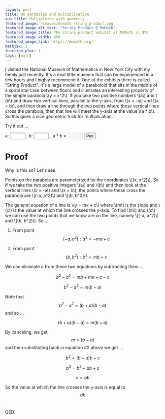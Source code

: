 ```yaml
---
layout: post
title: On parabolas and multiplication
sub_title: Multiplying with geometry
featured_image: /images/momath_string_product.jpg
featured_image_alt_text: "String Product @ MoMath"
featured_image_title: The string product exhibit at MoMath in NYC
featured_image_width: 450
featured_image_link: https://momath.org/
mathjax: 1
function_plot: 1
tags: [math]
---
```


I visited the National Museum of Mathematics in New York City with my family just recently.  It's a neat little museum
that can be experienced in a few hours and I highly recommend it.  One of the exhibits there is called "String Product".
It's a large model of a paraboloid that sits in the middle of a spiral staircase between floors and illustrates an
interesting property of the simple parabola \\(y = x^2\\).  If you take two positive numbers \\(a\\) and \\(b\\) and
draw two vertical lines, parallel to the y-axis, from \\(x = -a\\) and \\(x = b\\), and then draw a line through the
two points where these vertical lines cross the parabola, then that line will meet the y-axis at the value \\(a * b\\).
So this gives a nice geometric trick for multiplication.

Try it out ...

<div id="plot-1" style="margin:auto;width:fit-content"></div>

<p>
  a: <input id="a-value" size="3"/>
  , b: <input id="b-value" size="3"/>
  , a * b = <input id="ab-value" size="3" disabled="true" />
  <button id="button" onclick="buttonClick()">Plot</button>
</p>

<script>
  function buttonClick() {
    var a = document.getElementById("a-value").value;
    var b = document.getElementById("b-value").value;
    plot(a, b);
  }

  function checkNumber(x) {
    return !(isNaN(x) || x < 0 || x > 10);
  }

  function checkNumbers(numbers) {
    var ok = true;
    numbers.forEach(function(x) {
      if(!checkNumber(x)) {
        alert('Inputs must be numbers between 0 and 10');
        ok = false;
      }
    });
    return ok;
  }

  function plot(a, b) {
    if(!checkNumbers([a, b])) return;

    // New line equation and annotation text labels
    var lineEquation = (b - a) + 'x + ' + (a * b);
    var aText = 'x = -' + a;
    var bText = 'x = ' + b;
    var productText = 'y = ' + (a * b);

    // Update config
    config = {
      target: '#plot-1',
      width: 700,
      height: 500,
      disableZoom: true,
      xAxis: { domain: [-12, 12] },
      yAxis: { domain: [0, 110] },
      data: [ { fn: 'x^2', color: 'blue' } ],
      annotations: []
    };

    // Reset the plot.
    // It seems that I need to do this in order to get the new annotation text labels to show correctly.
    functionPlot(config);

    // New line plot and annotations
    config.data[1] = { fn: lineEquation, color: 'green' };
    config.annotations[0] = { x: -a, text: aText };
    config.annotations[1] = { x: b, text: bText };
    config.annotations[2] = { y: a * b, text: productText };

    // Update the plot and the equation result value
    functionPlot(config);
    
    document.getElementById("ab-value").value = a * b;
  }

  // Initial values to plot
  var aValue = 2;
  var bValue = 4;
  document.getElementById("a-value").value = aValue;
  document.getElementById("b-value").value = bValue;
  plot(aValue, bValue);
</script>

# Proof

Why is this so?  Let's see.

Points on the parabola are parameterized by the coordinates \\((x, x^2)\\).  So if we take the two positive integers
\\(a\\) and \\(b\\) and then look at the vertical lines \\(x = -a\\) and \\(x = b\\), the points where these cross the
parabola are \\((-a, a^2)\\) and \\((b, b^2)\\).

The general equation of a line is \\(y = mx + c\\) where \\(m\\) is the slope and \\(c\\) is the value at which the line
crosses the y-axis.  To find \\(m\\) and \\(c\\) we can use the two points that we know are on the line, namely
\\((-a, a^2)\\) and \\((b, b^2)\\).  So ...

1) From point $$(-a, a^2): a^2 = -ma + c$$

2) From point $$(b, b^2): b^2 = mb + c$$

We can eliminate c from these two equations by subtracting them ...

$$b^2 - a^2 = mb + ma + c - c$$

$$b^2 - a^2 = m(b + a)$$

Note that $$b^2 - a^2 = (b + a)(b - a)$$ and so ...

$$(b + a)(b - a) = m(b + a)$$

By canceling, we get $$m = (b - a)$$ and then substituting back in equation #2 above we get ...

$$b^2 = (b - a)b + c$$

$$b^2 = b^2 - ab + c$$

$$c = ab$$

So the value at which the line crosses the y-axis is equal to $$ab$$.

QED.


